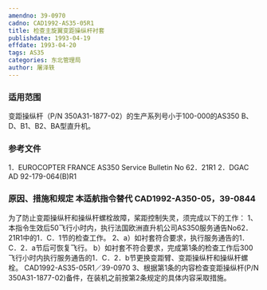 ```yaml
---
amendno: 39-0970
cadno: CAD1992-AS35-05R1
title: 检查主旋翼变距操纵杆衬套
publishdate: 1993-04-19
effdate: 1993-04-20
tags: AS35
categories: 东北管理局
author: 屠泽轶
---
```


### 适用范围 
变距操纵杆（P/N 350A31-1877-02）的生产系列号小于100-000的AS350 B、D、B1、B2、BA型直升机。

### 参考文件
1．EUROCOPTER FRANCE AS350 Service Bulletin No 62．21R1
 2．DGAC AD  92-179-064(B)R1


### 原因、措施和规定 本适航指令替代 CAD1992-A350-05，39-0844
为了防止变距操纵杆和操纵杆螺栓故障，桨距控制失灵，须完成以下的工作：     1、本指令生效后50飞行小时内，执行法国欧洲直升机公司AS350服务通告No62．21R1中的1．C．1节的检查工作。     2、a）如衬套符合要求，执行服务通告的1．C．2．a节后可恢复飞行。 
       b）如衬套不符合要求，完成第1条的检查工作后300飞行小时内执行服务通告的1．C．2．b节更换变距臂、变距操纵杆和操纵杆螺栓。 
  CAD1992-AS35-05R1／39-0970
    3、根据第1条的内容检查变距操纵杆(P/N 350A31-1877-02)备件，在装机之前按第2条规定的具体内容采取措施。
